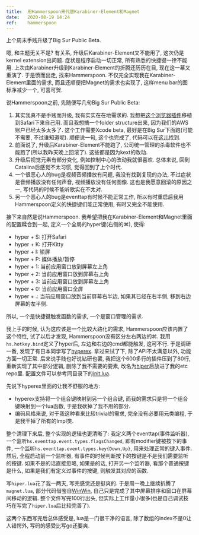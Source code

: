 ```yaml
---
title:  用Hammerspoon来代替Karabiner-Element和Magnet
date:   2020-08-19 14:24
ref:    hammerspoon
---
```


上个周末手贱升级了Big Sur Public Beta.

嗯, 和主题无关不是? 有关系, 升级后Karabiner-Element又不能用了, 这次仍是kernel extension出问题. 症状是程序启动一切正常, 所有熟悉的快捷键一律不能用. 上次由Karabiner升级到Karabiner-Element的折腾还历历在目, 现在这一幕又重演了. 于是愤而出走, 找来Hammerspoon. 不仅完全实现我在Karabiner-Element里面的需求, 而且还顺便把Magnet的需求也实现了, 这样menu bar的图标净减少一个, 可喜可贺.

说Hammerspoon之前, 先随便写几句Big Sur Public Beta:

1. 其实我真不是手贱而升级, 我有实实在在地需求的. 我想把[这个浏览器插件](https://github.com/tilfin/aws-extend-switch-roles)移植到Safari下来自己用. 而且我想搞一个folder structure出来, 因为我们的AWS账户已经太多太多了. 这个工作需要Xcode beta, 最好是在Big Sur下面跑(可能不需要, 不过谁知道呢). 顺便说一句, 这个也完成了, 代码可以在[这儿](https://github.com/xiaket/aws-extend-switch-roles-safari)找到.
2. 前面说了, 升级后Karabiner-Element不能跑了, 公司统一管理的杀毒软件也不能跑了(所以我昨天晚上回滚了). 这些都是因为kext的改动.
3. 升级后视觉元素有部分变化, 例如控制中心的改动我就很喜欢. 总体来说, 回到Catalina后感觉不太习惯, 觉得回到了上个时代.
4. 一个很恶心人的bug是视频音频播放有问题, 我没有找到复现的办法, 不过症状是音频播放没有任何声音, 视频播放没有任何图像. 这也是我愿意回滚的原因之一, 写代码的时候不能听歌实在不太对.
5. 另一个恶心人的bug是eventtap有时候不能正常工作, 所以有时重启后我用Hammerspoon定义的快捷键们能正常使用, 有时又完全不能使用.

接下来自然是说Hammerspoon. 我希望把我在Karabiner-Element和Magnet里面的配置糅合到一起, 定义一个全局的hyper键(右侧的⌘), 使得:

- hyper + S: 打开Safari
- hyper + K: 打开Kitty
- hyper + I: 锁屏
- hyper + P: 媒体播放/暂停
- hyper + 1: 当前应用窗口放到屏幕左上角
- hyper + 2: 当前应用窗口放到屏幕右上角
- hyper + 3: 当前应用窗口放到屏幕左上角
- hyper + 0: 当前应用窗口全屏
- hyper + .: 当前应用窗口放到当前屏幕右半边, 如果其已经在右半侧, 移到右边屏幕的左半侧.

所以, 一个是快捷键触发函数的需求, 一个是窗口管理的需求.

我上手的时候, 认为这应该是一个比较大路化的需求, Hammerspoon应该内置了这个特性, 试了以后才发现, Hammerspoon没有区分左右两边的⌘. 我用`hs.hotkey.bind`定义了hyper后, 左边和右边的cmd都能触发, 这可不行. 于是调研一番, 发现了有日本同学写了[hyperex](https://github.com/hetima/hammerspoon-hyperex). 拿过来试了下, 除了API不太满意以外, 功能方面一切正常. 后来说手贱也好说钻研也罢, 我把这个600多行的插件压到了80行, 重新实现了其中部分逻辑, 删除了我不需要的要素, 改名为[hiper](https://github.com/xiaket/etc/blob/master/hammerspoon/hiper.lua)后放进了我的etc repo里. 配置文件可以参考同目录下的[init.lua](https://github.com/xiaket/etc/blob/master/hammerspoon/init.lua).

先说下hyperex里面的让我不舒服的地方:

- hyperex支持将一个组合键映射到另一个组合键, 而我的需求只是将一个组合键映射到一个lua函数, 于是我砍掉了我不用的部分.
- 编码风格来说, 对于我这种看来比较trivial的需求, 完全没有必要用元类编程, 于是我干掉了所有的Impl类.

整个清理下来后, 整个实现的逻辑也更清晰了: 我定义两个eventtap(事件监听器), 一个监听`hs.eventtap.event.types.flagsChanged`, 即有modifier键被按下的事件, 一个监听`hs.eventtap.event.types.key{Down,Up}`, 用来处理正常的键入事件. 然后, 全程启动前一个监听器, 有事件的时候判断按下的按键是不是我们需要监听的按键. 如果不是的话直接忽略, 如果是的话, 打开另一个监听器, 看那个普通按键是什么, 如果是我们有定义过事件的按键, 则触发其对应的函数.

写`hiper.lua`花了我一两天, 写完感觉还是挺爽的. 于是周一晚上继续折腾了`magnet.lua`, 部分代码借鉴自[WinWin](http://www.hammerspoon.org/Spoons/WinWin.html), 自己只是完成了其中屏幕排序和窗口在屏幕间移动的逻辑. 整个文件写完100行出头, 但实际上工作量小很多(也是自己调试技巧在写完了`hiper.lua`后比较完善了).

这两个东西写完后总体感受是, lua是一门很干净的语言, 除了数组的index不是0让人错愕外, 写码的感受比写go还要爽.
